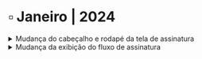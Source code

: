 # ▫ Janeiro | 2024



<details>

<summary>Mudança do cabeçalho e rodapé da tela de assinatura</summary>

A visualização da tela de assinatura foi alterada. Agora, os nomes do responsável pelo envio e do documento são exibidos na parte superior da tela de assinatura. Também foi incluída na parte superior a navegação entre páginas e os botões de zoom e visualização do documento em tela cheia.

O botão de assinatura passou a ser exibido na parte inferior da tela, junto com as opções de ação (Registro de Assinaturas, Exibir Histórico, Recusar Assinatura, Concluir Mais Tarde e Baixar Arquivo).

Agora, o signatário não precisa mais marcar o termo de aceite de assinatura eletrônica. Ao assinar o documento o sistema registrará o aceite automaticamente.  &#x20;

Os detalhes dessas alterações estão na página [Assinatura de Documentos](../menu-superior/assinatura-de-documentos.md).

<img src="../.gitbook/assets/sign01.png" alt="" data-size="original">

</details>

<details>

<summary>Mudança da exibição do fluxo de assinatura</summary>

As etapas para a conclusão do processo de assinatura são exibidas uma a uma, dando a opção de o usuário navegar entre as etapas utilizando os botões “Voltar” e “Avançar”, mostrados na parte inferior da tela. &#x20;

As telas de escolha da representação visual e de inserção de dados e anexos do signatário passaram a ser exibidas durante o fluxo de assinatura, como etapas a serem cumpridas para avanço.

Não será preciso que o signatário clique em uma parte do documento para plotar sua assinatura. Assim que ele escolher a representação visual sua assinatura será inserida no local determinado pelo responsável pelo envio do documento.

A tela de escolha do certificado digital que será utilizado para assinatura também passou a ser exibida durante o fluxo, como uma etapa a ser cumprida para avanço. Caso o usuário tenha o certificado digital hospedado na ArqSign, será oferecida a ele a opção de autenticação na plataforma para utilizar o certificado que possui.

Além disso, a sugestão de login para acesso à plataforma ou para criação de uma conta teste grátis passou a ser exibida para o usuário no final do processo de assinatura do documento.

Os detalhes dessas alterações estão na página [Assinatura de Documentos](../menu-superior/assinatura-de-documentos.md).

<img src="../.gitbook/assets/sign06.png" alt="" data-size="original">

</details>

